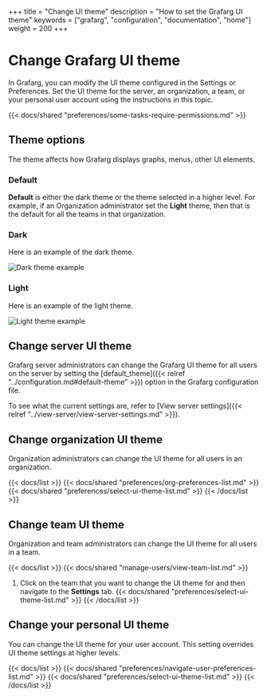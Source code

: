 +++
title = "Change UI theme"
description = "How to set the Grafarg UI theme"
keywords = ["grafarg", "configuration", "documentation", "home"]
weight = 200
+++

# Change Grafarg UI theme

In Grafarg, you can modify the UI theme configured in the Settings or Preferences. Set the UI theme for the server, an organization, a team, or your personal user account using the instructions in this topic.

{{< docs/shared "preferences/some-tasks-require-permissions.md" >}}

## Theme options

The theme affects how Grafarg displays graphs, menus, other UI elements.

### Default

**Default** is either the dark theme or the theme selected in a higher level. For example, if an Organization administrator set the **Light** theme, then that is the default for all the teams in that organization.

### Dark

Here is an example of the dark theme.

![Dark theme example](/static/img/docs/preferences/dark-theme-7-4.png)

### Light

Here is an example of the light theme.

![Light theme example](/static/img/docs/preferences/light-theme-7-4.png)

## Change server UI theme

Grafarg server administrators can change the Grafarg UI theme for all users on the server by setting the [default_theme]({{< relref "../configuration.md#default-theme" >}}) option in the Grafarg configuration file.

To see what the current settings are, refer to [View server settings]({{< relref "../view-server/view-server-settings.md" >}}).

## Change organization UI theme

Organization administrators can change the UI theme for all users in an organization.

{{< docs/list >}}
{{< docs/shared "preferences/org-preferences-list.md" >}}
{{< docs/shared "preferences/select-ui-theme-list.md" >}}
{{< /docs/list >}}

## Change team UI theme

Organization and team administrators can change the UI theme for all users in a team.

{{< docs/list >}}
{{< docs/shared "manage-users/view-team-list.md" >}}
1. Click on the team that you want to change the UI theme for and then navigate to the **Settings** tab.
{{< docs/shared "preferences/select-ui-theme-list.md" >}}
{{< /docs/list >}}

## Change your personal UI theme

You can change the UI theme for your user account. This setting overrides UI theme settings at higher levels.

{{< docs/list >}}
{{< docs/shared "preferences/navigate-user-preferences-list.md" >}}
{{< docs/shared "preferences/select-ui-theme-list.md" >}}
{{< /docs/list >}}
